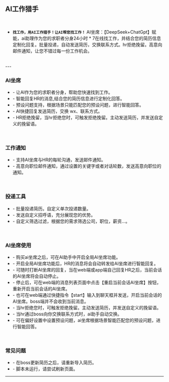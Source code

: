 ## AI工作猎手
<br/>

- **`找工作，用AI工作猎手！让AI帮您找工作！`** AI坐席：【DeepSeek+ChatGpt】赋能，ai助理作为您的求职者分身24小时 * 7在线找工作，并结合您的简历信息定制化回复。批量投递，自动发送简历，交换联系方式。hr拒绝挽留。高意向邮件通知，让您不错过每一份工作机会。
<br/>
---
<br/>

### AI坐席
- \- 让AI作为您的求职者分身，帮助您快速找到工作。
- \- 智能回复HR的消息,结合您的简历信息进行定制化回答。
- \- 预设问题支持，根据场景只能匹配您的预设问题，进行智能回答。
- \- AI快捷回复发送简历，交换 wx、联系方式。
- \- HR拒绝挽留，当hr拒绝您时，可触发拒绝挽留。主动发送简历，并发送自定义的挽留语。

<br/>

### 工作通知
- \- 支持AI坐席与HR的每轮沟通，发送邮件通知。
- \- 高意向职位邮件通知，通过设置的关键字或者对话轮数，发送高意向职位的通知。

<br/>

### 投递工具
- \- 批量投递简历。自定义单次投递数量。
- \- 发送自定义招呼语，充分展现您的优势。
- \- 自定义筛选过滤，根据您的需求筛选公司，职位，薪资...。

<br/>

### AI坐席使用
- \- 购买ai坐席之后，可在AI助手中开启全局AI坐席功能。
- \- 开启全局AI坐席功能后，HR的消息将会自动转发给AI坐席进行智能回复。
- \- 可随时打断AI坐席的回复，当在web端或app端自己回复HR之后，当前会话的AI坐席将会自动停止。
- \- 停止后，可在web端的消息列表页面中点击【重启当前会话AI坐席】按钮，重新开启当前会话的AI坐席。
- \- 也可在web端通过快捷指令【start】输入到聊天框并发送，开启当前会话的AI坐席。boss端并不会收到当前消息。
- \- 当hr拒绝您时，可触发拒绝挽留。主动发送简历，并发送自定义的挽留语。
- \- 当hr通过boss向你交换联系方式时，ai助手自动交换。
- \- 可在偏好设置中设置预设问题，ai坐席根据场景智能匹配您的预设问题，进行智能回答。

<br/>

### 常见问题
- \- 在boss更新简历之后，请重新导入简历。
- \- 脚本未运行，请尝试刷新页面。

---


